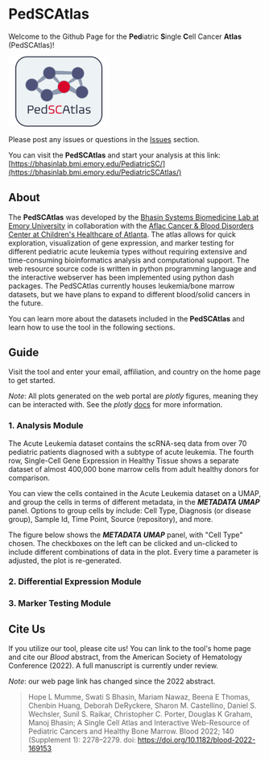 # PedSCAtlas
Welcome to the Github Page for the **Ped**iatric **S**ingle **C**ell Cancer **Atlas** (PedSCAtlas)!

<img src="github_files/PedSCAtlas_logo.png" width="200">

Please post any issues or questions in the [Issues](https://github.com/bhasin-lab/PedSCAtlas/issues) section.

You can visit the **PedSCAtlas** and start your analysis at this link: [https://bhasinlab.bmi.emory.edu/PediatricSC/](https://bhasinlab.bmi.emory.edu/PediatricSCAtlas/)

## About

The **PedSCAtlas** was developed by the [Bhasin Systems Biomedicine Lab at Emory University](http://www.bhasinlab.org/) in collaboration with the [Aflac Cancer & Blood Disorders Center at Children's Healthcare of Atlanta](https://www.choa.org/medical-services/cancer-and-blood-disorders). The atlas allows for quick exploration, visualization of gene expression, and marker testing for different pediatric acute leukemia types without requiring extensive and time-consuming bioinformatics analysis and computational support. The web resource source code is written in python programming language and the interactive webserver has been implemented using python dash packages. The PedSCAtlas currently houses leukemia/bone marrow datasets, but we have plans to expand to different blood/solid cancers in the future.

You can learn more about the datasets included in the **PedSCAtlas** and learn how to use the tool in the following sections.

## Guide

Visit the tool and enter your email, affiliation, and country on the home page to get started.

*Note*: All plots generated on the web portal are *plotly* figures, meaning they can be interacted with. See the *plotly* [docs](https://dash.plotly.com/minimal-app) for more information. 

### 1. Analysis Module

The Acute Leukemia dataset contains the scRNA-seq data from over 70 pediatric patients diagnosed with a subtype of acute leukemia. The fourth row, Single-Cell Gene Expression in Healthy Tissue shows a separate dataset of almost 400,000 bone marrow cells from adult healthy donors for comparison.

You can view the cells contained in the Acute Leukemia dataset on a UMAP, and group the cells in terms of different metadata, in the ***METADATA UMAP*** panel. Options to group cells by include: Cell Type, Diagnosis (or disease group), Sample Id, Time Point, Source (repository), and more.

The figure below shows the ***METADATA UMAP*** panel, with "Cell Type" chosen. The checkboxes on the left can be clicked and un-clicked to include different combinations of data in the plot. Every time a parameter is adjusted, the plot is re-generated.



### 2. Differential Expression Module

### 3. Marker Testing Module

## Cite Us

If you utilize our tool, please cite us! You can link to the tool's home page and cite our *Blood* abstract, from the American Society of Hematology Conference (2022). A full manuscript is currently under review. 

*Note*: our web page link has changed since the 2022 abstract.

> Hope L Mumme, Swati S Bhasin, Mariam Nawaz, Beena E Thomas, Chenbin Huang, Deborah DeRyckere, Sharon M. Castellino, Daniel S. Wechsler, Sunil S. Raikar, Christopher C. Porter, Douglas K Graham, Manoj Bhasin; A  Single Cell Atlas and Interactive Web-Resource of Pediatric Cancers and Healthy Bone Marrow. Blood 2022; 140 (Supplement 1): 2278–2279. doi: https://doi.org/10.1182/blood-2022-169153
